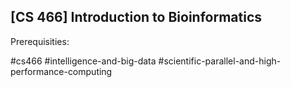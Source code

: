 ## [CS 466] Introduction to Bioinformatics

Prerequisities:


#cs466
#intelligence-and-big-data
#scientific-parallel-and-high-performance-computing